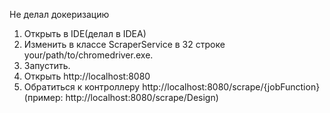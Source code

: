 Не делал докеризацию
1. Открыть в IDE(делал в IDEA)
2. Изменить в классе ScraperService в 32 строке your/path/to/chromedriver.exe.
3. Запустить.
4. Открыть http://localhost:8080
5. Обратиться к контроллеру http://localhost:8080/scrape/{jobFunction} (пример: http://localhost:8080/scrape/Design)